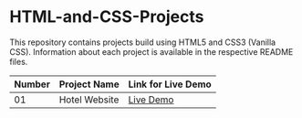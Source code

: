 # HTML-and-CSS-Projects

This repository contains projects build using HTML5 and CSS3 (Vanilla CSS). Information about each project is available in the respective README files.


Number | Project Name | Link for Live Demo
------------ | ------------- | -------------
01  | Hotel Website | [Live Demo](https://focused-thompson-2db155.netlify.app/index.html)

